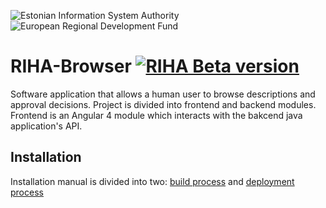 ![Estonian Information System Authority](https://github.com/e-gov/RIHA-Frontend/raw/master/logo/gov-CVI/lions.png "Estonian Information System Authority") ![European Regional Development Fund](https://github.com/e-gov/RIHA-Frontend/raw/master/logo/EU/EU.png "European Regional Development Fund")

# RIHA-Browser [![RIHA Beta version](https://raw.githubusercontent.com/e-gov/RIHA-Frontend/master/logo/RIHA-beta-env.png)](https://test.riha.ee/)

Software application that allows a human user to browse descriptions and approval decisions. Project is divided into frontend and backend modules. Frontend is an Angular 4 module which interacts with the bakcend java application's API.


## Installation

Installation manual is divided into two: [build process](https://github.com/e-gov/RIHA-Browser/blob/master/docs/build.md) and [deployment process](https://github.com/e-gov/RIHA-Browser/blob/master/docs/deploy.md)
